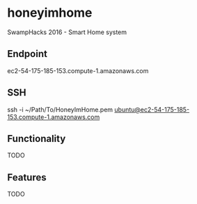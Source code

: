 # honeyimhome
SwampHacks 2016 - Smart Home system

## Endpoint
ec2-54-175-185-153.compute-1.amazonaws.com

## SSH
ssh -i ~/Path/To/HoneyImHome.pem ubuntu@ec2-54-175-185-153.compute-1.amazonaws.com 

## Functionality
TODO

## Features
TODO

